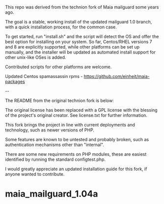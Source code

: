 This repo was derived from the technion fork of Maia mailguard some years ago.

The goal is a stable, working install of the updated mailguard 1.0 branch, with a quick installation process, for the common case. 

To get started, run "install.sh" and the script will detect the OS and
offer the best option for installing on your system. So far, Centos/RHEL
versions 7 and 8 are explicitly supported, while other platforms can be
set up manually, and the installer will be updated as automated install 
support for other unix-like OSes is added.

Contributed scripts for other platforms are welcome.

Updated Centos spamassassin rpms - https://github.com/einheit/maia-packages

-- 

The README from the original technion fork is below:

The original license has been replaced with a GPL license with the blessing of the project's original creator. See license.txt for further information.

This fork brings the project in line with current deployments and technology, such as newer versions of PHP.

Some features are known to be untested and probably broken, such as authentication mechanisms other than "internal".

There are some new requirements on PHP modules, these are easiest identified by running the standard configtest.php.

I would greatly appreciate an updated installation guide for this fork, if anyone wanted to contribute.

# maia_mailguard_1.04a
